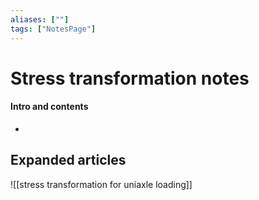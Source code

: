 ```yaml
---
aliases: [""]
tags: ["NotesPage"]
---
```


# Stress transformation notes

#### Intro and contents
- 


## Expanded articles
![[stress transformation for uniaxle loading]]

